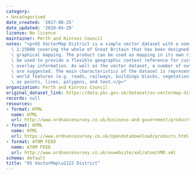 ```yaml
---
category:
- Uncategorised
date_created: '2017-08-25'
date_updated: '2020-04-29'
license: No licence
maintainer: Perth and Kinross Council
notes: "<p>OS VectorMap District is a simple vector dataset with a nominal scale of\
  \ 1:25000 covering the whole of Great Britain that has been designed for creating\
  \ graphical mapping. The product can be used as mapping in its own right or can\
  \ be used to provide a flexible geographic context reference for customers\u2019\
  \ overlay information. As well as the vector dataset, a number of output styles\
  \ are suggested. The main characteristics of the dataset is represention of real\
  \ world features (e.g. roads, railways, buildings blocks, vegetation and boundaries)\
  \ as points, lines, polygons, and text.</p>"
organization: Perth and Kinross Council
original_dataset_link: https://data.pkc.gov.uk/dataset/os-vectormap-district1
records: null
resources:
- format: HTML
  name: HTML
  url: http://www.ordnancesurvey.co.uk/business-and-government/products/vectormap-district.html
- format: HTML
  name: HTML
  url: https://www.ordnancesurvey.co.uk/opendatadownload/products.html
- format: ATOM FEED
  name: ATOM FEED
  url: http://www.ordnancesurvey.co.uk/oswebsite/xml/atom/VMD.xml
schema: default
title: "OS VectorMap\u2122 District"
---
```

